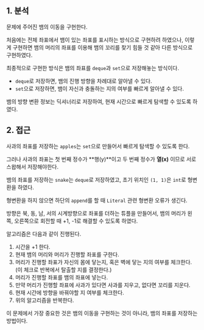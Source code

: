 ## 1. 분석

문제에 주어진 뱀의 이동을 구현한다.

처음에는 전체 좌표에서 뱀이 있는 좌표를 표시하는 방식으로 구현하려 하였으나, 이렇게 구현하면 뱀의 머리의 좌표를 이용해 뱀의 꼬리를 찾기 힘들 것 같아 다른 방식으로 구현하였다.

최종적으로 구현한 방식은 뱀의 좌표를 `deque`과 `set`으로 저장해놓는 방식이다.

- `deque`로 저장하면, 뱀의 진행 방향을 차례대로 알아낼 수 있다.
- `set`으로 저장하면, 뱀이 자신과 충돌하는 지의 여부를 빠르게 알아낼 수 있다.

뱀의 방향 변환 정보는 딕셔너리로 저장하여, 현재 시간으로 빠르게 탐색할 수 있도록 하였다.


## 2. 접근

사과의 좌표를 저장하는 `apples`는 `set`으로 만들어서 빠르게 탐색할 수 있도록 한다.

그러나 사과의 좌표는 첫 번째 정수가 **행(y)**이고 두 번째 정수가 **열(x)** 이므로 서로 스왑해서 저장해야한다.

뱀의 좌표를 저장하는 `snake`는 `deque`로 저장하였고, 초기 위치인 `(1, 1)`은 `int`로 형변환을 하였다.

형변환을 하지 않으면 하단의 `append`를 할 때 `Literal` 관련 형변환 오류가 생긴다.

방향은 북, 동, 남, 서의 시계방향으로 좌표를 더하는 튜플을 만들어서, 뱀의 머리가 왼쪽, 오른쪽으로 회전할 때 +1, -1로 해결할 수 있도록 하였다.

알고리즘은 다음과 같이 진행된다.

1. 시간을 +1 한다.
2. 현재 뱀의 머리와 머리가 진행할 좌표를 구한다.
3. 머리가 진행할 좌표가 자신의 몸에 닿는지, 혹은 벽에 닿는 지의 여부를 체크한다.(이 체크로 반복에서 탈출할 지를 결정한다.)
4. 머리가 진행할 좌표를 뱀의 좌표에 넣는다.
5. 만약 머리가 진행할 좌표에 사과가 있다면 사과를 지우고, 없다면 꼬리를 지운다.
6. 현재 시간에 방향을 바꿔야할 지 여부를 체크한다.
7. 위의 알고리즘을 반복한다.

이 문제에서 가장 중요한 것은 뱀의 이동을 구현하는 것이 아니라, 뱀의 좌표를 저장하는 방법이다.